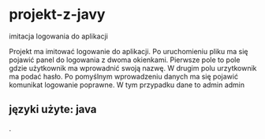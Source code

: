 # projekt-z-javy
imitacja logowania do aplikacji

Projekt ma imitować logowanie do aplikacji. Po uruchomieniu pliku ma się pojawić panel do logowania z dwoma okienkami. Pierwsze pole to pole gdzie użytkownik ma wprowadnić swoją nazwę. W drugim polu urzytkownik ma podać hasło. Po pomyślnym wprowadzeniu danych ma się pojawić komunikat logowanie poprawne. W tym przypadku dane to admin admin

## języki użyte: java
.
